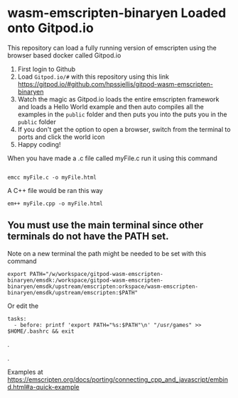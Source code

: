 # wasm-emscripten-binaryen Loaded onto Gitpod.io


This repository can load a fully running version of emscripten using the browser based docker called Gitpod.io



1. First login to Github
2. Load ```Gitpod.io/#``` with this repository  using this link    https://gitpod.io/#github.com/hpssjellis/gitpod-wasm-emscripten-binaryen
3. Watch the magic as Gitpod.io loads the entire emscripten framework and loads a Hello World example and then auto compiles all the examples in the ```public``` folder and then puts you into the puts you in the ```public``` folder
4. If you don't get the option to open a browser, switch from the terminal to ports and click the world icon
5. Happy coding!

When you have made a .c file called myFile.c run it using this command

```

emcc myFile.c -o myFile.html

```


A C++ file would be ran this way

```
em++ myFile.cpp -o myFile.html

```

## You must use the main terminal since other terminals do not have the PATH set.

Note on a new terminal the path might be needed to be set with this command

```
export PATH="/w/workspace/gitpod-wasm-emscripten-binaryen/emsdk:/workspace/gitpod-wasm-emscripten-binaryen/emsdk/upstream/emscripten:orkspace/wasm-emscripten-binaryen/emsdk/upstream/emscripten:$PATH"
```


Or edit the 

```
tasks:
  - before: printf 'export PATH="%s:$PATH"\n' "/usr/games" >> $HOME/.bashrc && exit
```

.




.


Examples at   https://emscripten.org/docs/porting/connecting_cpp_and_javascript/embind.html#a-quick-example


